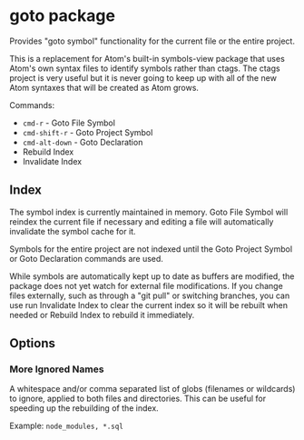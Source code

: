 # goto package

Provides "goto symbol" functionality for the current file or the entire project.

This is a replacement for Atom's built-in symbols-view package that uses Atom's own syntax files
to identify symbols rather than ctags.  The ctags project is very useful but it is never going
to keep up with all of the new Atom syntaxes that will be created as Atom grows.

Commands:

* `cmd-r` - Goto File Symbol
* `cmd-shift-r` - Goto Project Symbol
* `cmd-alt-down` - Goto Declaration
* Rebuild Index
* Invalidate Index

## Index

The symbol index is currently maintained in memory.  Goto File Symbol will reindex the current
file if necessary and editing a file will automatically invalidate the symbol cache for it.

Symbols for the entire project are not indexed until the Goto Project Symbol or Goto
Declaration commands are used.

While symbols are automatically kept up to date as buffers are modified, the package  does not
yet watch for external file modifications.  If you change files externally, such as through a
"git pull" or switching branches, you can use run Invalidate Index to clear the current index
so it will be rebuilt when needed or Rebuild Index to rebuild it immediately.

## Options

### More Ignored Names

A whitespace and/or comma separated list of globs (filenames or wildcards) to ignore, applied
to both files and directories.  This can be useful for speeding up the rebuilding of the index.

Example: `node_modules, *.sql`
